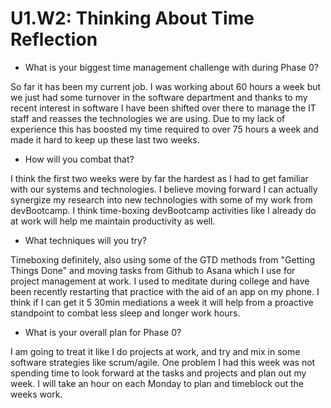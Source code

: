 # U1.W2: Thinking About Time Reflection

* What is your biggest time management challenge with during Phase 0? 

So far it has been my current job. I was working about 60 hours a week but we just had some turnover in the software department and thanks to my recent interest in software I have been shifted over there to manage the IT staff and reasses the technologies we are using. Due to my lack of experience this has  boosted my time required to over 75 hours a week and made it hard to keep up these last two weeks.

* How will you combat that? 

I think the first two weeks were by far the hardest as I had to get familiar with our systems and technologies. I believe moving forward I can actually synergize my research into new technologies with some of my work from devBootcamp. I think time-boxing devBootcamp activities like I already do at work will help me maintain productivity as well.

* What techniques will you try?

Timeboxing definitely, also using some of the GTD methods from "Getting Things Done" and moving tasks from Github to Asana which I use for project management at work. I used to meditate during college and have been recently restarting that practice with the aid of an app on my phone. I think if I can get it 5 30min mediations a week it will help from a proactive standpoint to combat less sleep and longer work hours.

* What is your overall plan for Phase 0?

I am going to treat it like I do projects at work, and try and mix in some software strategies like scrum/agile. One problem I had this week was not spending time to look forward at the tasks and projects and plan out my week. I will take an hour on each Monday to plan and timeblock out the weeks work.
